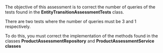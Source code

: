 The objective of this assessment is to correct the number of queries of 
the tests found in the **EntityTransitionAssessmentTests** class.

There are two tests where the number of queries must be 3 and 1 
respectively.

To do this, you must correct the implementation of the methods found in the 
classes **ProductAssessmentRepository** and **ProductAssessmentService classes**